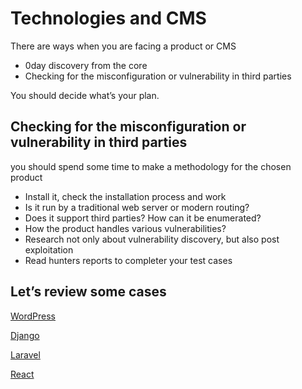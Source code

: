 # Technologies and CMS

There are ways when you are facing a product or CMS

- 0day discovery from the core
- Checking for the misconfiguration or vulnerability in third parties

You should decide what’s your plan.

## Checking for the misconfiguration or vulnerability in third parties

you should spend some time to make a methodology for the chosen product

- Install it, check the installation process and work
- Is it run by a traditional web server or modern routing?
- Does it support third parties? How can it be enumerated?
- How the product handles various vulnerabilities?
- Research not only about vulnerability discovery, but also post exploitation
- Read hunters reports to completer your test cases

## Let’s review some cases

[WordPress](Technologies%20and%20CMS/WordPress.md)

[Django](Technologies%20and%20CMS/Django.md)

[Laravel](Technologies%20and%20CMS/Laravel.md)

[React](Technologies%20and%20CMS/React.md)